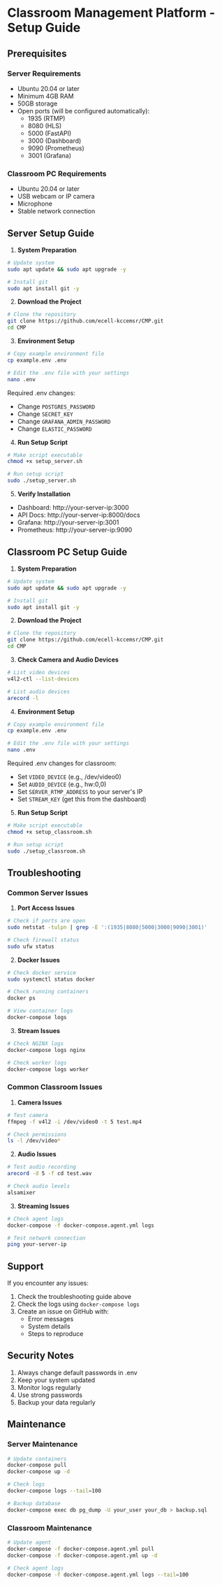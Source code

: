 # Classroom Management Platform - Setup Guide

## Prerequisites

### Server Requirements
- Ubuntu 20.04 or later
- Minimum 4GB RAM
- 50GB storage
- Open ports (will be configured automatically):
  - 1935 (RTMP)
  - 8080 (HLS)
  - 5000 (FastAPI)
  - 3000 (Dashboard)
  - 9090 (Prometheus)
  - 3001 (Grafana)

### Classroom PC Requirements
- Ubuntu 20.04 or later
- USB webcam or IP camera
- Microphone
- Stable network connection

## Server Setup Guide

1. **System Preparation**
```bash
# Update system
sudo apt update && sudo apt upgrade -y

# Install git
sudo apt install git -y
```

2. **Download the Project**
```bash
# Clone the repository
git clone https://github.com/ecell-kccemsr/CMP.git
cd CMP
```

3. **Environment Setup**
```bash
# Copy example environment file
cp example.env .env

# Edit the .env file with your settings
nano .env
```

Required .env changes:
- Change `POSTGRES_PASSWORD`
- Change `SECRET_KEY`
- Change `GRAFANA_ADMIN_PASSWORD`
- Change `ELASTIC_PASSWORD`

4. **Run Setup Script**
```bash
# Make script executable
chmod +x setup_server.sh

# Run setup script
sudo ./setup_server.sh
```

5. **Verify Installation**
- Dashboard: http://your-server-ip:3000
- API Docs: http://your-server-ip:8000/docs
- Grafana: http://your-server-ip:3001
- Prometheus: http://your-server-ip:9090

## Classroom PC Setup Guide

1. **System Preparation**
```bash
# Update system
sudo apt update && sudo apt upgrade -y

# Install git
sudo apt install git -y
```

2. **Download the Project**
```bash
# Clone the repository
git clone https://github.com/ecell-kccemsr/CMP.git
cd CMP
```

3. **Check Camera and Audio Devices**
```bash
# List video devices
v4l2-ctl --list-devices

# List audio devices
arecord -l
```

4. **Environment Setup**
```bash
# Copy example environment file
cp example.env .env

# Edit the .env file with your settings
nano .env
```

Required .env changes for classroom:
- Set `VIDEO_DEVICE` (e.g., /dev/video0)
- Set `AUDIO_DEVICE` (e.g., hw:0,0)
- Set `SERVER_RTMP_ADDRESS` to your server's IP
- Set `STREAM_KEY` (get this from the dashboard)

5. **Run Setup Script**
```bash
# Make script executable
chmod +x setup_classroom.sh

# Run setup script
sudo ./setup_classroom.sh
```

## Troubleshooting

### Common Server Issues

1. **Port Access Issues**
```bash
# Check if ports are open
sudo netstat -tulpn | grep -E ':(1935|8080|5000|3000|9090|3001)'

# Check firewall status
sudo ufw status
```

2. **Docker Issues**
```bash
# Check docker service
sudo systemctl status docker

# Check running containers
docker ps

# View container logs
docker-compose logs
```

3. **Stream Issues**
```bash
# Check NGINX logs
docker-compose logs nginx

# Check worker logs
docker-compose logs worker
```

### Common Classroom Issues

1. **Camera Issues**
```bash
# Test camera
ffmpeg -f v4l2 -i /dev/video0 -t 5 test.mp4

# Check permissions
ls -l /dev/video*
```

2. **Audio Issues**
```bash
# Test audio recording
arecord -d 5 -f cd test.wav

# Check audio levels
alsamixer
```

3. **Streaming Issues**
```bash
# Check agent logs
docker-compose -f docker-compose.agent.yml logs

# Test network connection
ping your-server-ip
```

## Support

If you encounter any issues:
1. Check the troubleshooting guide above
2. Check the logs using `docker-compose logs`
3. Create an issue on GitHub with:
   - Error messages
   - System details
   - Steps to reproduce

## Security Notes

1. Always change default passwords in .env
2. Keep your system updated
3. Monitor logs regularly
4. Use strong passwords
5. Backup your data regularly

## Maintenance

### Server Maintenance
```bash
# Update containers
docker-compose pull
docker-compose up -d

# Check logs
docker-compose logs --tail=100

# Backup database
docker-compose exec db pg_dump -U your_user your_db > backup.sql
```

### Classroom Maintenance
```bash
# Update agent
docker-compose -f docker-compose.agent.yml pull
docker-compose -f docker-compose.agent.yml up -d

# Check agent logs
docker-compose -f docker-compose.agent.yml logs --tail=100
```
